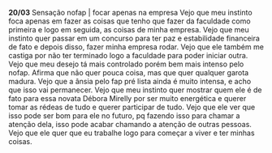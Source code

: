 **20/03**
Sensação nofap | focar apenas na empresa 
	Vejo que meu instinto foca apenas em fazer as coisas que tenho que fazer da faculdade como primeira e logo em seguida, as coisas de minha empresa.
	Vejo que meu instinto quer passar em um concurso para ter paz e estabilidade financeira de fato e depois disso, fazer minha empresa rodar.
	Vejo que ele também me castiga por não ter terminado logo a faculdade para poder iniciar outra.
	Vejo que meu desejo tá mais controlado porém bem mais intenso pelo nofap. Afirma que não quer pouca coisa, mas que quer qualquer garota madura.
	Vejo que a ânsia pelo fap pré lista ainda é muito intensa, e acho que isso vai permanecer.
	Vejo que meu instinto quer mostrar quem ele é de fato para essa novata Débora Mirelly por ser muito energética e querer tomar as rédeas de tudo e querer participar de tudo.
	Vejo que ele ver que isso pode ser bom para ele no futuro, pq fazendo isso para chamar a atenção dela, isso pode acabar chamando a atenção de outras pessoas.
	Vejo que ele quer que eu trabalhe logo para começar a viver e ter minhas coisas.